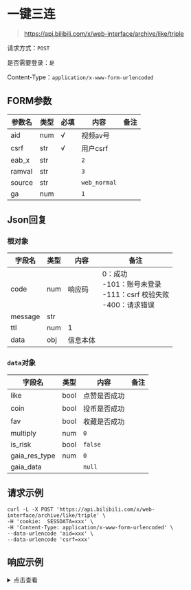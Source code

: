 # 一键三连

> https://api.bilibili.com/x/web-interface/archive/like/triple

请求方式：`POST`

是否需要登录：`是`

Content-Type：`application/x-www-form-urlencoded`

## FORM参数

| 参数名    | 类型  | 必填  | 内容           | 备注  |
|--------|-----|-----|--------------|-----|
| aid    | num | √   | 视频av号        |     |
| csrf   | str | √   | 用户csrf       |     |
| eab_x  | str |     | `2`          |     |
| ramval | str |     | `3`          |     |
| source | str |     | `web_normal` |     |
| ga     | num |     | `1`          |     |

## Json回复

### 根对象

| 字段名     | 类型  | 内容   | 备注                                                    |
|---------|-----|------|-------------------------------------------------------|
| code    | num | 响应码  | 0：成功<br/>-101：账号未登录<br/>-111：csrf 校验失败<br/> -400：请求错误 |
| message | str |      |                                                       |
| ttl     | num | 1    |                                                       |
| data    | obj | 信息本体 |                                                       |

### `data`对象

| 字段名           | 类型   | 内容      | 备注  |
|---------------|------|---------|-----|
| like          | bool | 点赞是否成功  |     |
| coin          | bool | 投币是否成功  |     |
| fav           | bool | 收藏是否成功  |     |
| multiply      | num  | `0`     |     |
| is_risk       | bool | `false` |     |
| gaia_res_type | num  | `0`     |     |
| gaia_data     |      | `null`  |     |

## 请求示例

```shell
curl -L -X POST 'https://api.bilibili.com/x/web-interface/archive/like/triple' \
-H 'cookie:  SESSDATA=xxx' \
-H 'Content-Type: application/x-www-form-urlencoded' \
--data-urlencode 'aid=xxx' \
--data-urlencode 'csrf=xxx'
```

## 响应示例

<details>
<summary>点击查看</summary>

```json
{
  "code": 0,
  "message": "0",
  "ttl": 1,
  "data": {
    "like": true,
    "coin": true,
    "fav": true,
    "multiply": 0,
    "is_risk": false,
    "gaia_res_type": 0,
    "gaia_data": null
  }
}
```

</details>